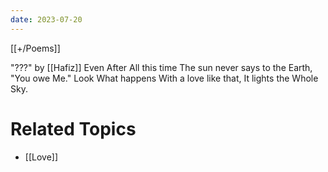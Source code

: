 ```yaml
---
date: 2023-07-20
---
```


[[+/Poems]]

"???" by [[Hafiz]]
Even 
After 
All this time
The sun never says to the Earth,
"You owe
Me."
Look 
What happens
With a love like that,
It lights the
Whole
Sky. 

# Related Topics
- [[Love]]

